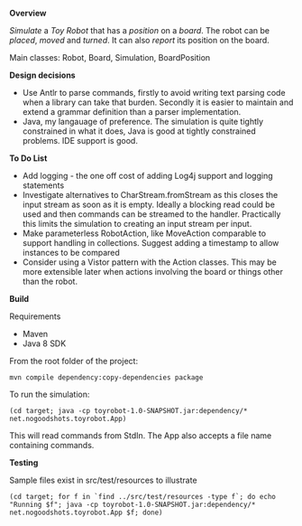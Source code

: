 
**Overview**

*Simulate* a *Toy Robot* that has a *position* on a *board*. The robot can be *placed*, *moved* and *turned*. It can also *report* its position on the board.

Main classes:
Robot, Board, Simulation, BoardPosition

**Design decisions**

* Use Antlr to parse commands, firstly to avoid writing text parsing code when a library can take that burden. Secondly it is easier to maintain and extend a grammar definition than a parser implementation.
* Java, my langauage of preference. The simulation is quite tightly constrained in what it does, Java is good at tightly constrained problems. IDE support is good.

**To Do List**
* Add logging - the one off cost of adding Log4j support and logging statements
* Investigate alternatives to CharStream.fromStream as this closes the input stream as soon as it is empty. Ideally a blocking read could be used and then commands can be streamed to the handler. Practically this limits the simulation to creating an input stream per input.
* Make parameterless RobotAction, like MoveAction comparable to support handling in collections. Suggest adding a timestamp to allow instances to be compared
* Consider using a Vistor pattern with the Action classes. This may be more extensible later when actions involving the board or things other than the robot.

**Build**

Requirements
* Maven
* Java 8 SDK

From the root folder of the project:
```
mvn compile dependency:copy-dependencies package
```
To run the simulation: 
```
(cd target; java -cp toyrobot-1.0-SNAPSHOT.jar:dependency/* net.nogoodshots.toyrobot.App)
```
This will read commands from StdIn. The App also accepts a file name containing commands.

**Testing**

Sample files exist in src/test/resources to illustrate 
```
(cd target; for f in `find ../src/test/resources -type f`; do echo "Running $f"; java -cp toyrobot-1.0-SNAPSHOT.jar:dependency/* net.nogoodshots.toyrobot.App $f; done)
```
